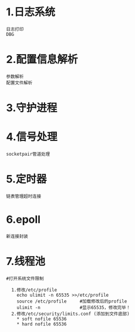 
# 1.日志系统
	日志打印
	DBG
	
# 2.配置信息解析
	参数解析
	配置文件解析
	
# 3.守护进程

# 4.信号处理
	socketpair管道处理

# 5.定时器
	链表管理超时连接

# 6.epoll
	新连接封装

# 7.线程池
	
	
```	
#打开系统文件限制	

  1.修改/etc/profile 
	echo ulimit -n 65535 >>/etc/profile     
	source /etc/profile    	#加载修改后的profile  
	ulimit -n     			#显示65535，修改完毕！ 
  2.修改/etc/security/limits.conf (添加到文件底部)
	* soft nofile 65536 
	* hard nofile 65536 
```
   
